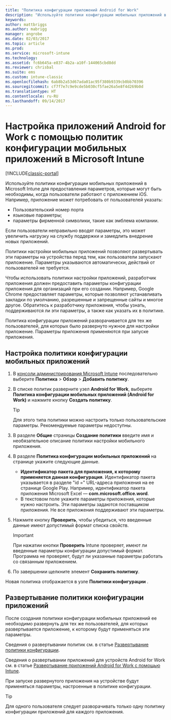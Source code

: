 ```yaml
---
title: "Политика конфигурации приложений Android for Work"
description: "Используйте политики конфигурации мобильных приложений в Intune для предоставления параметров, которые могут быть необходимы, когда пользователи работают с приложением Android for Work."
keywords: 
author: mattbriggs
ms.author: mabrigg
manager: angrobe
ms.date: 02/03/2017
ms.topic: article
ms.prod: 
ms.service: microsoft-intune
ms.technology: 
ms.assetid: fc6b645a-e837-4b2a-a10f-144065cbd8dd
ms.reviewer: chrisbal
ms.suite: ems
ms.custom: intune-classic
ms.openlocfilehash: 6ab8b2a53d67ada01ac95f380b9339cb0bb70396
ms.sourcegitcommit: cf7f7e7c9e9cde5b030cf5fae26a5e8f4d269b0d
ms.translationtype: HT
ms.contentlocale: ru-RU
ms.lasthandoff: 09/14/2017
---
```

# <a name="configure-android-for-work-apps-with-mobile-app-configuration-policies-in-microsoft-intune"></a>Настройка приложений Android for Work с помощью политик конфигурации мобильных приложений в Microsoft Intune

[!INCLUDE[classic-portal](../includes/classic-portal.md)]

Используйте политики конфигурации мобильных приложений в Microsoft Intune для предоставления параметров, которые могут быть необходимы, когда пользователи работают с приложением iOS. Например, приложение может потребовать от пользователей указать:

-   Пользовательский номер порта
-   языковые параметры;
-   параметры фирменной символики, такие как эмблема компании.

Если пользователи неправильно вводят параметры, это может увеличить нагрузку на службу поддержки и замедлить внедрение новых приложений.

Политики настройки мобильных приложений позволяют развертывать эти параметры на устройства перед тем, как пользователи запускают приложение. Параметры указываются автоматически, действий от пользователей не требуется.

Чтобы использовать политики настройки приложений, разработчик приложения должен предоставить параметры конфигурации приложения для организаций при его создании. Например, Google Chrome предоставляет параметры, которые позволяют устанавливать закладки по умолчанию, разрешенные и запрещенные сайты и многое другое. Обратитесь к разработчику приложения, чтобы узнать, поддерживаются ли эти параметры, а также как указать их в политике.

Политика конфигурации приложений разворачивается для тех же пользователей, для которых было развернуто нужное для настройки приложение. Параметры приложения применяются при запуске приложения.

## <a name="configure-a-mobile-app-configuration-policy"></a>Настройка политики конфигурации мобильных приложений

1.  В [консоли администрирования Microsoft Intune](https://manage.microsoft.com) последовательно выберите **Политика** &gt; **Обзор** &gt; **Добавить политику**.

2.  В списке политик разверните узел **Android for Work**, выберите **Политика конфигурации мобильных приложений (Android for Work)** и нажмите кнопку **Создать политику**.

    > [!TIP]
    > Для этого типа политики можно настроить только пользовательские параметры. Рекомендуемые параметры недоступны.

3.  В разделе **Общие** страницы **Создание политики** введите имя и необязательное описание политики настройки мобильного приложения.

4. В разделе **Политика конфигурации мобильных приложений** на странице укажите следующие данные.
    - **Идентификатор пакета для приложения, к которому применяется данная конфигурация**. Идентификатор пакета указывается в разделе "id =" URL-адреса приложения на ее странице Google Play. Например, идентификатор пакета приложения Microsoft Excel — **com.microsoft.office.word**.
    - В текстовом поле укажите параметры приложения, которые нужно настроить. Эти параметры задаются поставщиком приложения. Не все приложения поддерживают эти параметры.
5.  Нажмите кнопку **Проверить**, чтобы убедиться, что введенные данные имеют допустимый формат списка свойств.

    > [!IMPORTANT]
    > При нажатии кнопки **Проверить** Intune проверяет, имеют ли введенные параметры конфигурации допустимый формат. Программа не проверяет, будут ли указанные параметры работать со связанным приложением.

6.  По завершении щелкните элемент **Сохранить политику**.

Новая политика отображается в узле **Политики конфигурации** .


## <a name="deploy-the-app-configuration-policy"></a>Развертывание политики конфигурации приложений
После создания политики конфигурации мобильных приложений ее необходимо развернуть для тех же пользователей, для которых развертывается приложение, к которому будут применяться эти параметры.

Сведения о развертывании политик см. в статье [Развертывание политики конфигурации](/intune-classic/deploy-use/manage-settings-and-features-on-your-devices-with-microsoft-intune-policies#deploy-a-configuration-policy).

Сведения о развертывании приложений для устройств Android for Work см. в статье [Развертывание приложений Android for Work с помощью Intune](android-for-work-apps.md).

При запуске развернутого приложения на устройстве будут применяться параметры, настроенные в политике конфигурации.

> [!TIP]
> Для одного пользователя следует разворачивать только одну политику конфигурации приложений для каждого приложения.
